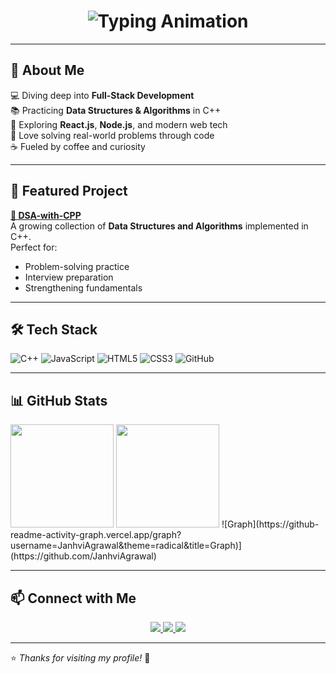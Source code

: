 <!-- Profile Header -->
<h1 align="center">
  <img src="https://readme-typing-svg.herokuapp.com?font=Fira+Code&weight=600&size=28&pause=1000&color=F73C6B&center=true&vCenter=true&width=600&lines=Hey+there%2C+I'm+Janhvi!+👋;Full-Stack+Developer+in+the+making;Always+learning+and+building+✨" alt="Typing Animation" />
</h1>

---

## 💫 About Me  
💻 Diving deep into **Full-Stack Development**  
📚 Practicing **Data Structures & Algorithms** in C++  
🌱 Exploring **React.js**, **Node.js**, and modern web tech  
🧩 Love solving real-world problems through code  
☕ Fueled by coffee and curiosity  

---

## 📌 Featured Project  
**[📂 DSA-with-CPP](https://github.com/JanhviAgrawal/DSA-with-CPP)**  
A growing collection of **Data Structures and Algorithms** implemented in C++.  
Perfect for:  
- Problem-solving practice  
- Interview preparation  
- Strengthening fundamentals  

---

## 🛠 Tech Stack  
![C++](https://img.shields.io/badge/C++-00599C?logo=cplusplus&logoColor=white&style=for-the-badge)
![JavaScript](https://img.shields.io/badge/JavaScript-F7DF1E?logo=javascript&logoColor=black&style=for-the-badge)
![HTML5](https://img.shields.io/badge/HTML5-E34F26?logo=html5&logoColor=white&style=for-the-badge)
![CSS3](https://img.shields.io/badge/CSS3-1572B6?logo=css3&logoColor=white&style=for-the-badge)
![GitHub](https://img.shields.io/badge/GitHub-181717?logo=github&logoColor=white&style=for-the-badge)

---

## 📊 GitHub Stats  

  <img src="https://github-readme-stats.vercel.app/api?username=JanhviAgrawal&show_icons=true&theme=radical" height="165" />
  <img src="https://github-readme-stats.vercel.app/api/top-langs/?username=JanhviAgrawal&layout=compact&theme=radical" height="165" />
![Graph](https://github-readme-activity-graph.vercel.app/graph?username=JanhviAgrawal&theme=radical&title=Graph)](https://github.com/JanhviAgrawal)

---

## 📫 Connect with Me  
<p align="center">
  <a href="https://linkedin.com/in/janhvi-agrawal-j2004">
    <img src="https://img.shields.io/badge/LinkedIn-0A66C2?logo=linkedin&logoColor=white&style=for-the-badge" />
  </a>
  <a href="https://github.com/JanhviAgrawal">
    <img src="https://img.shields.io/badge/GitHub-000?logo=github&logoColor=white&style=for-the-badge" />
  </a>
  <a href="https://instagram.com/janhviagrawal_21">
    <img src="https://img.shields.io/badge/Instagram-E4405F?logo=instagram&logoColor=white&style=for-the-badge" />
  </a>
</p>

---

⭐ _Thanks for visiting my profile!_ 🚀
